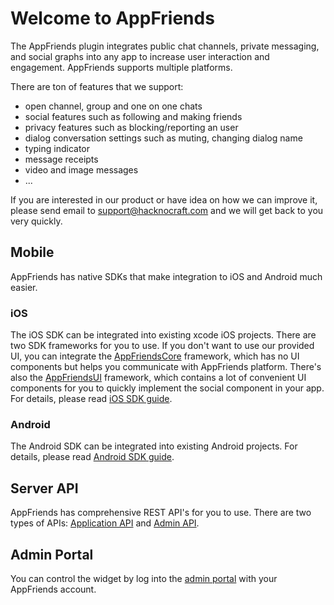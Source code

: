 # Welcome to AppFriends

The AppFriends plugin integrates public chat channels, private messaging, and social graphs into any app to increase user interaction and engagement. AppFriends supports multiple platforms.

There are ton of features that we support:
<ul>
<li>open channel, group and one on one chats</li>
<li>social features such as following and making friends</li>
<li>privacy features such as blocking/reporting an user</li>
<li>dialog conversation settings such as muting, changing dialog name</li>
<li>typing indicator</li>
<li>message receipts</li>
<li>video and image messages</li>
<li>...</li>
</ul>

If you are interested in our product or have idea on how we can improve it, please send email to [support@hacknocraft.com](SUPPORT@HACKNOCRAFT.COM) and we will get back to you very quickly.

## Mobile
AppFriends has native SDKs that make integration to iOS and Android much easier.

### iOS
The iOS SDK can be integrated into existing xcode iOS projects. There are two SDK frameworks for you to use. If you don't want to use our provided UI, you can integrate the [AppFriendsCore](https://github.com/laeroah/AppFriendsCoreFramework) framework, which has no UI components but helps you communicate with AppFriends platform. There's also the [AppFriendsUI](https://github.com/laeroah/AppFriendsUI) framework, which contains a lot of convenient UI components for you to quickly implement the social component in your app. For details, please read [iOS SDK guide](ios/quick_start.md).

### Android
The Android SDK can be integrated into existing Android projects. For details,
please read [Android SDK guide](android/quick_start.md).

## Server API
AppFriends has comprehensive REST API's for you to use. There are two types of APIs: [Application API](api/applicationapi.md) and [Admin API](api/adminapi.md).

## Admin Portal
You can control the widget by log into the [admin portal](https://appfriends.hacknocraft.com/) with your AppFriends account.
